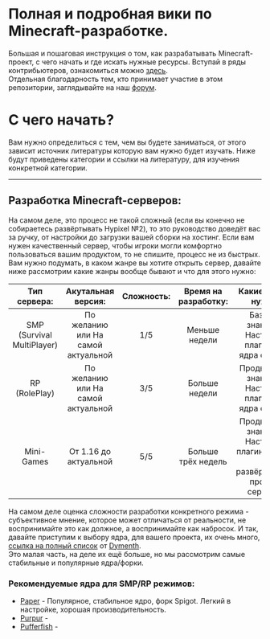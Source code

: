 # Полная и подробная вики по Minecraft-разработке.
Большая и пошаговая инструкция о том, как разрабатывать Minecraft-проект, с чего начать и где искать нужные ресурсы.
Вступай в ряды контрибьютеров, ознакомиться можно [здесь](https://github.com/HarismaGG/MCDev-Wiki/CONTRIBUTION.md/).
<br>Отдельная благодарность тем, кто принимает участие в этом репозитории, заглядывайте на наш [форум](https://coremc.ru).</br>

# С чего начать?

Вам нужно определиться с тем, чем вы будете заниматься, от этого зависит источник литературы которую вам нужно будет изучать. Ниже будут приведены категории и ссылки на литературу, для изучения конкретной категории.
___

## Разработка Minecraft-серверов:

На самом деле, это процесс не такой сложный (если вы конечно не собираетесь развёртывать Hypixel №2), то это руководство доведёт вас за ручку, от настройки до загрузки вашей сборки на хостинг. Если вам нужен качественный сервер, чтобы игроки могли комфортно пользоваться вашим продуктом, то не спишите, процесс не из быстрых.
<br>Вам нужно подумать, в каком жанре вы хотите открыть сервер, давайте ниже рассмотрим какие жанры вообще бывают и что для этого нужно:</br>

|        Тип сервера:        	|         Акутальная версия:         	| Сложность: 	| Время на разработку: 	|                               Какие знания нужны:                               	|
|:--------------------------:	|:----------------------------------:	|:----------:	|:--------------------:	|:-------------------------------------------------------------------------------:	|
| SMP (Survival MultiPlayer) 	| По желанию или На самой актуальной 	|     1/5    	|     Меньше недели    	|               Базовые знания по Настройке плагинов и ядра сервера              	|
|        RP (RolePlay)       	| По желанию или На самой актуальной 	|     3/5    	|     Больше недели    	|             Продвинутые знания по Настройке плагинов и ядра сервера            	|
|         Mini-Games         	|        От 1.16 до актуальной       	|     5/5    	|  Больше трёх недель  	| Продвинутые знания по Настройке плагинов, ядра  и развёртывание прокси-серверов 	|


На самом деле оценка сложности разработки конкретного режима - субъективное мнение, которое может отличаться от реальности, не воспринимайте это как должное, а воспринимайте как набросок.
И так, давайте приступим к выбору ядра, для вашего проекта, их очень много, [ссылка на полный список](https://docs.google.com/spreadsheets/d/1b-9Qay323RxaEagxByXZrf5934IxIHhIur77DcgRjZ8/edit#gid=0) от [Dymenth](https://github.com/Dymeth).
<br>Это малая часть, на деле их ещё больше, но мы рассмотрим самые стабильные и популярные ядра/форки.</br>

### Рекомендуемые ядра для SMP/RP режимов:

- [Paper](https://papermc.io/) - Популярное, стабильное ядро, форк Spigot. Легкий в настройке, хорошая производительность.
- [Purpur]() -
- [Pufferfish]() - 
